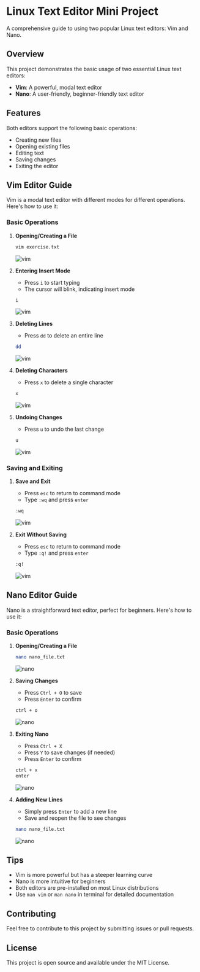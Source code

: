 # Linux Text Editor Mini Project

A comprehensive guide to using two popular Linux text editors: Vim and Nano.

## Overview

This project demonstrates the basic usage of two essential Linux text editors:
- **Vim**: A powerful, modal text editor
- **Nano**: A user-friendly, beginner-friendly text editor

## Features

Both editors support the following basic operations:
- Creating new files
- Opening existing files
- Editing text
- Saving changes
- Exiting the editor

## Vim Editor Guide

Vim is a modal text editor with different modes for different operations. Here's how to use it:

### Basic Operations

1. **Opening/Creating a File**
   ```bash
   vim exercise.txt
   ```
   ![vim](./img/01.png)

2. **Entering Insert Mode**
   - Press `i` to start typing
   - The cursor will blink, indicating insert mode
   ```bash
   i
   ```
   ![vim](./img/02.png)

3. **Deleting Lines**
   - Press `dd` to delete an entire line
   ```bash
   dd
   ```
   ![vim](./img/03.png)

4. **Deleting Characters**
   - Press `x` to delete a single character
   ```bash
   x
   ```
   ![vim](./img/04.png)

5. **Undoing Changes**
   - Press `u` to undo the last change
   ```bash
   u
   ```
   ![vim](./img/05.png)

### Saving and Exiting

1. **Save and Exit**
   - Press `esc` to return to command mode
   - Type `:wq` and press `enter`
   ```bash
   :wq
   ```
   ![vim](./img/06.png)

2. **Exit Without Saving**
   - Press `esc` to return to command mode
   - Type `:q!` and press `enter`
   ```bash
   :q!
   ```
   ![vim](./img/07.png)

## Nano Editor Guide

Nano is a straightforward text editor, perfect for beginners. Here's how to use it:

### Basic Operations

1. **Opening/Creating a File**
   ```bash
   nano nano_file.txt
   ```
   ![nano](./img/08.png)

2. **Saving Changes**
   - Press `Ctrl + O` to save
   - Press `Enter` to confirm
   ```bash
   ctrl + o
   ```
   ![nano](./img/09.png)

3. **Exiting Nano**
   - Press `Ctrl + X`
   - Press `Y` to save changes (if needed)
   - Press `Enter` to confirm
   ```bash
   ctrl + x
   enter
   ```
   ![nano](./img/10.png)

4. **Adding New Lines**
   - Simply press `Enter` to add a new line
   - Save and reopen the file to see changes
   ```bash
   nano nano_file.txt
   ```
   ![nano](./img/11.png)

## Tips
- Vim is more powerful but has a steeper learning curve
- Nano is more intuitive for beginners
- Both editors are pre-installed on most Linux distributions
- Use `man vim` or `man nano` in terminal for detailed documentation

## Contributing
Feel free to contribute to this project by submitting issues or pull requests.

## License
This project is open source and available under the MIT License.



















